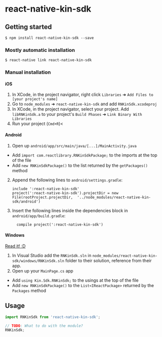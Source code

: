 
# react-native-kin-sdk

## Getting started

`$ npm install react-native-kin-sdk --save`

### Mostly automatic installation

`$ react-native link react-native-kin-sdk`

### Manual installation


#### iOS

1. In XCode, in the project navigator, right click `Libraries` ➜ `Add Files to [your project's name]`
2. Go to `node_modules` ➜ `react-native-kin-sdk` and add `RNKinSdk.xcodeproj`
3. In XCode, in the project navigator, select your project. Add `libRNKinSdk.a` to your project's `Build Phases` ➜ `Link Binary With Libraries`
4. Run your project (`Cmd+R`)<

#### Android

1. Open up `android/app/src/main/java/[...]/MainActivity.java`
  - Add `import com.reactlibrary.RNKinSdkPackage;` to the imports at the top of the file
  - Add `new RNKinSdkPackage()` to the list returned by the `getPackages()` method
2. Append the following lines to `android/settings.gradle`:
  	```
  	include ':react-native-kin-sdk'
  	project(':react-native-kin-sdk').projectDir = new File(rootProject.projectDir, 	'../node_modules/react-native-kin-sdk/android')
  	```
3. Insert the following lines inside the dependencies block in `android/app/build.gradle`:
  	```
      compile project(':react-native-kin-sdk')
  	```

#### Windows
[Read it! :D](https://github.com/ReactWindows/react-native)

1. In Visual Studio add the `RNKinSdk.sln` in `node_modules/react-native-kin-sdk/windows/RNKinSdk.sln` folder to their solution, reference from their app.
2. Open up your `MainPage.cs` app
  - Add `using Kin.Sdk.RNKinSdk;` to the usings at the top of the file
  - Add `new RNKinSdkPackage()` to the `List<IReactPackage>` returned by the `Packages` method


## Usage
```javascript
import RNKinSdk from 'react-native-kin-sdk';

// TODO: What to do with the module?
RNKinSdk;
```
  